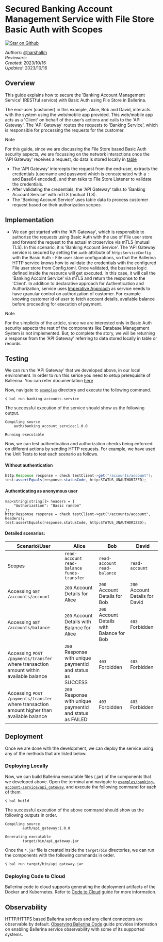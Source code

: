 # Secured Banking Account Management Service with File Store Basic Auth with Scopes

[![Star on Github](https://img.shields.io/badge/-Star%20on%20Github-blue?style=social&logo=github)](https://github.com/ballerina-platform/module-ballerina-auth)

_Authors_: [@harshalkh](https://github.com/harshalkh)  
_Reviewers_:   
_Created_: 2023/10/16  
_Updated_: 2023/10/16

## Overview

This guide explains how to secure the 'Banking Account Management Service' (RESTful service) with Basic Auth using File Store in Ballerina. 

The end-user (customer) in this example, Alice, Bob and David, interacts with the system using the web/mobile app provided.
This web/mobile app acts as a 'Client' on behalf of the user’s actions and calls to the 'API Gateway'. The 'API Gateway'
routes the requests to 'Banking Service', which is responsible for processing the requests for the customer. 

> [!NOTE]
> For this guide, since we are discussing the File Store based Basic Auth security aspects, we are focussing on the network 
interactions once the 'API Gateway' receives a request, do data is stored locally in [table](https://ballerina.io/learn/by-example/table/)

- The 'API Gateway' intercepts the request from the end-user, extracts the credentials (username and password which is 
  concatenated with a `:` and Base64 encoded), and then talks to File Store Listener to validate the credentials.
- After validating the credentials, the 'API Gateway' talks to 'Banking Account Service' with mTLS (mutual TLS).
- The 'Banking Account Service' uses table data to process customer request based on their authorization scopes.

## Implementation

- We can get started with the 'API Gateway', which is responsible to authorize the requests using Basic Auth with
  the use of File user store and forward the request to the actual microservice via mTLS (mutual TLS). In this scenario,
  it is 'Banking Account Service'. The 'API Gateway' service is secured by setting the `auth` attribute of `http:ServiceConfig`
  with the Basic Auth - File user store configurations, so that the Ballerina HTTP service knows how to validate the 
  credentials with the configured File user store from Config.toml. Once validated, the business logic defined inside the resource 
  will get executed. In this case, it will call the 'Banking Accoint Service' via mTLS and return the response to the 'Client'.
  In addition to declarative approach for Authentication and Authorization, service uses [Imperative Approach](https://ballerina.io/spec/http/#912-imperative-approach)
  as service needs to have granular control on authorization of customer. For example knowing customer id of user to fetch
  account details, available balance before proceeding for execution of payment.

> [!NOTE]
> For the simplicity of the article, since we are interested only in Basic Auth security aspects the rest of the
components like Database Management System is not implemented. But, to complete the story, we
will be returning a response from the 'API Gateway' referring to data stored locally in table or records.

## Testing

We can run the 'API Gateway' that we developed above, in our local environment.
In order to run this serice you need to setup prerequisite of Ballerina.
You can refer documentation [here](https://ballerina.io/learn/get-started/)

Now, navigate to [`examples`](../) directory and execute the following command.
```shell
$ bal run banking-accounts-service
```

The successful execution of the service should show us the following output.
```shell
Compiling source
    auth/banking_account_service:1.0.0

Running executable
```

Now, we can test authentication and authorization checks being enforced on different actions by sending HTTP requests.
For example, we have used the Unit Tests to test each scenario as follows.

#### Without authentication

```java
http:Response response = check testClient->get("/accounts/account");
test:assertEquals(response.statusCode, http:STATUS_UNAUTHORIZED);
```

#### Authenticating as anonymous user

```shell
map<string|string[]> headers = {
    "Authorization": "Basic random"
};
http:Response response = check testClient->get("/accounts/account", headers);
test:assertEquals(response.statusCode, http:STATUS_UNAUTHORIZED);
```

#### Detailed scenarios:

| Scenario\User | Alice | Bob | David |
| --- | --- | --- | --- |
| Scopes | `read-account` `read-balance` `funds-transfer` | `read-account` `read-balance` | `read-account` |
| Accessing `GET /accounts/account` | `200` Account Details for Alice | `200` Account Details for Bob | `200` Account Details for David |
| Accessing `GET /accounts/balance` | `200` Account Details with Balance for Alice | `200` Account Details with Balance for Bob | `403` Forbidden |
| Accessing `POST /payments/transfer` where transaction amount within available balance | `200` Response with unique paymentId and status as SUCCESS | `403` Forbidden | `403` Forbidden |
| Accessing `POST /payments/transfer` where transaction amount higher than available balance| `200` Response with unique paymentId and status as FAILED | `403` Forbidden | `403` Forbidden |



## Deployment

Once we are done with the development, we can deploy the service using any of the methods that are listed below.

### Deploying Locally

Now, we can build Ballerina executable files (.jar) of the components that we developed above. Open the terminal and
navigate to [`examples/banking-account-service/api_gateway`](./api_gateway), and execute the following command for
each of them.
```shell
$ bal build
```

The successful execution of the above command should show us the following outputs in order.
```shell
Compiling source
        auth/api_gateway:1.0.0

Generating executable
        target/bin/api_gateway.jar
```

Once the `*.jar` file is created inside the `target/bin` directories, we can run the components with the following
commands in order.
```shell
$ bal run target/bin/api_gateway.jar
```

### Deploying Code to Cloud

Ballerina code to cloud supports generating the deployment artifacts of the Docker and Kubernetes.
Refer to [Code to Cloud](https://ballerina.io/learn/user-guide/deployment/code-to-cloud/) guide for more information.

## Observability

HTTP/HTTPS based Ballerina services and any client connectors are observable by default.
[Observing Ballerina Code](https://ballerina.io/learn/user-guide/observability/observing-ballerina-code/) guide provides
information on enabling Ballerina service observability with some of its supported systems.
